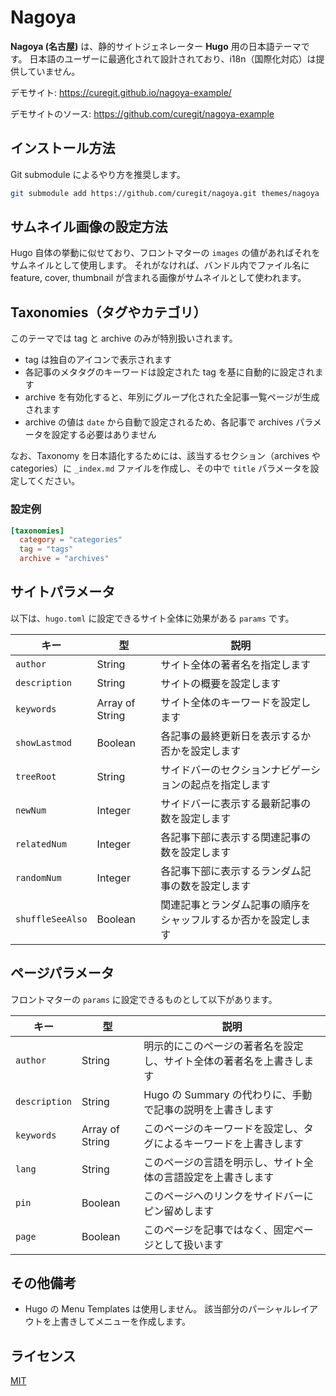 # Nagoya

**Nagoya (名古屋)** は、静的サイトジェネレーター **Hugo** 用の日本語テーマです。
日本語のユーザーに最適化されて設計されており、i18n（国際化対応）は提供していません。

デモサイト: <https://curegit.github.io/nagoya-example/>

デモサイトのソース: <https://github.com/curegit/nagoya-example>

## インストール方法

Git submodule によるやり方を推奨します。

```sh
git submodule add https://github.com/curegit/nagoya.git themes/nagoya
```

## サムネイル画像の設定方法

Hugo 自体の挙動に似せており、フロントマターの `images` の値があればそれをサムネイルとして使用します。
それがなければ、バンドル内でファイル名に feature, cover, thumbnail が含まれる画像がサムネイルとして使われます。

## Taxonomies（タグやカテゴリ）

このテーマでは tag と archive のみが特別扱いされます。

- tag は独自のアイコンで表示されます
- 各記事のメタタグのキーワードは設定された tag を基に自動的に設定されます
- archive を有効化すると、年別にグループ化された全記事一覧ページが生成されます
- archive の値は `date` から自動で設定されるため、各記事で archives パラメータを設定する必要はありません

なお、Taxonomy を日本語化するためには、該当するセクション（archives や categories）に `_index.md` ファイルを作成し、その中で `title` パラメータを設定してください。

### 設定例

```toml
[taxonomies]
  category = "categories"
  tag = "tags"
  archive = "archives"
```

## サイトパラメータ

以下は、`hugo.toml` に設定できるサイト全体に効果がある `params` です。

| キー             | 型              | 説明                                                           |
| ---------------- | --------------- | -------------------------------------------------------------- |
| `author`         | String          | サイト全体の著者名を指定します                                 |
| `description`    | String          | サイトの概要を設定します                                       |
| `keywords`       | Array of String | サイト全体のキーワードを設定します                             |
| `showLastmod`    | Boolean         | 各記事の最終更新日を表示するか否かを設定します                 |
| `treeRoot`       | String          | サイドバーのセクションナビゲーションの起点を指定します         |
| `newNum`         | Integer         | サイドバーに表示する最新記事の数を設定します                   |
| `relatedNum`     | Integer         | 各記事下部に表示する関連記事の数を設定します                   |
| `randomNum`      | Integer         | 各記事下部に表示するランダム記事の数を設定します               |
| `shuffleSeeAlso` | Boolean         | 関連記事とランダム記事の順序をシャッフルするか否かを設定します |

## ページパラメータ

フロントマターの `params` に設定できるものとして以下があります。

| キー          | 型              | 説明                                                                 |
| ------------- | --------------- | -------------------------------------------------------------------- |
| `author`      | String          | 明示的にこのページの著者名を設定し、サイト全体の著者名を上書きします |
| `description` | String          | Hugo の Summary の代わりに、手動で記事の説明を上書きします           |
| `keywords`    | Array of String | このページのキーワードを設定し、タグによるキーワードを上書きします   |
| `lang`        | String          | このページの言語を明示し、サイト全体の言語設定を上書きします         |
| `pin`         | Boolean         | このページへのリンクをサイドバーにピン留めします                     |
| `page`        | Boolean         | このページを記事ではなく、固定ページとして扱います                   |

## その他備考

- Hugo の Menu Templates は使用しません。
  該当部分のパーシャルレイアウトを上書きしてメニューを作成します。

## ライセンス

[MIT](LICENSE)
